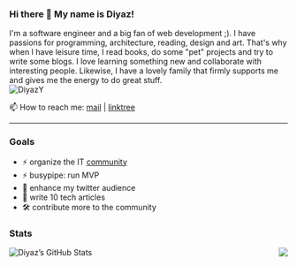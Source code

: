 ### Hi there 👋 My name is Diyaz!
I'm a software engineer and a big fan of web development ;). I have passions for programming, architecture, reading, design and art. That's why when I have leisure time, I read books, do some "pet" projects and try to write some blogs. I love learning something new and collaborate with interesting people. Likewise, I have a lovely family that firmly supports me and gives me the energy to do great stuff.  
<img src="https://komarev.com/ghpvc/?username=DiyazY&label=Profile%20views&color=0e75b6&style=flat" alt="DiyazY" />  

📫 How to reach me: [mail](mailto:diyaz.yakubov@gmail.com) | [linktree](https://linktr.ee/diyaz)  

--- 

### Goals
<ul align="left">
  <li>⚡ organize the IT <a href="https://dotnetfin.com/">community</a></li>
  <li>⚡ busypipe: run MVP</li>
  <li>💬 enhance my twitter audience</li>
  <li>📝 write 10 tech articles</li>
  <li>🛠 contribute more to the community</li>
 </ul>

### Stats
<div>
  <img alt="Diyaz’s GitHub Stats" src="https://github-readme-stats.vercel.app/api?username=DiyazY&show_icons=true&hide-border=true"/>
<!--   <img align="right" alt="stats card" src="https://github-readme-streak-stats.herokuapp.com/?user=DiyazY">   -->
  <img align="right" src="https://github-readme-stats.vercel.app/api/top-langs/?username=diyazy&layout=compact&langs_count=10)](https://github.com/diyazy"/>
</div>

<!-- ### Some achievements
- gave my first public speech ([link](https://twitter.com/diyaz44916930/status/1205499081944109062?ref_src=twsrc%5Etfw)) -->

<!-- ### 📫 Contacts

[<img align="left" alt="email" width="22px" src="https://raw.githubusercontent.com/iconic/open-iconic/master/svg/envelope-closed.svg" />][mail]
[<img align="left" alt="LinkedIn" width="22px" src="https://cdn.jsdelivr.net/npm/simple-icons@v3/icons/linkedin.svg" />][linkedin]
[<img align="left" alt="Twitter" width="22px" src="https://cdn.jsdelivr.net/npm/simple-icons@v3/icons/twitter.svg" />][twitter]

[mail]: mailto:diyaz.yakubov@gmail.com
[linkedin]: https://www.linkedin.com/in/diyaz-y-4ba636116/
[twitter]: https://twitter.com/diyaz44916930   -->
